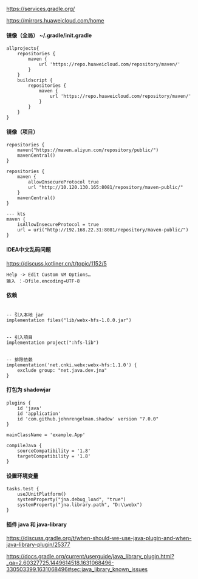https://services.gradle.org/

https://mirrors.huaweicloud.com/home



#### 镜像（全局） **~/.gradle/init.gradle**

```
allprojects{
	repositories {
		maven {
			url 'https://repo.huaweicloud.com/repository/maven/'
		}
	}
	buildscript {
		repositories {
			maven {
				url 'https://repo.huaweicloud.com/repository/maven/'
			}
		}
	}
}
```



#### 镜像（项目）

```
repositories {
    maven("https://maven.aliyun.com/repository/public/")
    mavenCentral()
}

repositories {
    maven {
        allowInsecureProtocol true
        url "http://10.120.130.165:8081/repository/maven-public/"
    }
    mavenCentral()
}

--- kts
maven {
	isAllowInsecureProtocol = true
	url = uri("http://192.168.22.31:8081/repository/maven-public/")
}
```



#### IDEA中文乱码问题

https://discuss.kotliner.cn/t/topic/1152/5

```
Help -> Edit Custom VM Options…
输入 ：-Dfile.encoding=UTF-8
```



#### 依赖

```

-- 引入本地 jar
implementation files("lib/webx-hfs-1.0.0.jar")


-- 引入项目
implementation project(":hfs-lib")


-- 排除依赖
implementation('net.cnki.webx:webx-hfs:1.1.0') {
	exclude group: "net.java.dev.jna"
}
```



#### 打包为 shadowjar

```
plugins {
    id 'java'
    id 'application'
    id 'com.github.johnrengelman.shadow' version "7.0.0"
}

mainClassName = 'example.App'

compileJava {
    sourceCompatibility = '1.8'
    targetCompatibility = '1.8'
}
```

 

#### 设置环境变量

```
tasks.test {
    useJUnitPlatform()
    systemProperty("jna.debug_load", "true")
    systemProperty("jna.library.path", "D:\\webx")
}
```



#### 插件 java 和 java-library

https://discuss.gradle.org/t/when-should-we-use-java-plugin-and-when-java-library-plugin/25377

https://docs.gradle.org/current/userguide/java_library_plugin.html?_ga=2.60327725.1449614518.1631068496-330503399.1631068496#sec:java_library_known_issues
